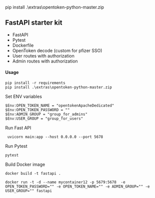 pip install .\extras\opentoken-python-master.zip

## FastAPI starter kit

- FastAPI
- Pytest
- Dockerfile
- OpenToken decode (custom for pfizer SSO)
- User routes with authorization
- Admin routes with authorization



#### Usage
```
pip install -r requirements
pip install .\extras\opentoken-python-master.zip
```
Set ENV variables
```
$Env:OPEN_TOKEN_NAME = "opentokenApacheDedicated"
$Env:OPEN_TOKEN_PASSWORD = ""
$Env:ADMIN_GROUP = "group_for_admins"
$Env:USER_GROUP = "group_for_users"
```
Run Fast API
```
 uvicorn main:app --host 0.0.0.0 --port 5678
```
Run Pytest
```
pytest
```
Build Docker image
```
docker build -t fastapi .

docker run -t -d --name mycontainer12 -p 5679:5678  -e OPEN_TOKEN_PASSWORD="" -e OPEN_TOKEN_NAME="" -e ADMIN_GROUP="" -e USER_GROUP="" fastapi
```